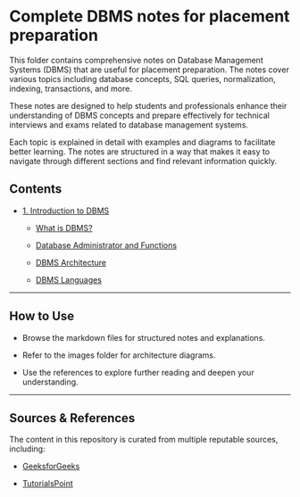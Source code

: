 # Complete DBMS notes for placement preparation

This folder contains comprehensive notes on Database Management Systems (DBMS) that are useful for placement preparation. The notes cover various topics including database concepts, SQL queries, normalization, indexing, transactions, and more.

These notes are designed to help students and professionals enhance their understanding of DBMS concepts and prepare effectively for technical interviews and exams related to database management systems.

Each topic is explained in detail with examples and diagrams to facilitate better learning. The notes are structured in a way that makes it easy to navigate through different sections and find relevant information quickly.

## Contents

- [1. Introduction to DBMS](Introduction/)
  
  - [What is DBMS?](Introduction/1.%20What%20is%20DBMS.md)
  
  - [Database Administrator and Functions](Introduction/2.%20DBA%20and%20Functions.md)
  
  - [DBMS Architecture](Introduction/3.%20DBMS%20Architecture.md)
  
  - [DBMS Languages](Introduction/4.%20Database%20Languages.md)


---

## How to Use

- Browse the markdown files for structured notes and explanations.

- Refer to the images folder for architecture diagrams.

- Use the references to explore further reading and deepen your understanding.

---

## Sources & References

The content in this repository is curated from multiple reputable sources, including:

- [GeeksforGeeks](https://www.geeksforgeeks.org/dbms/dbms/)

- [TutorialsPoint](https://www.tutorialspoint.com/dbms/index.htm)